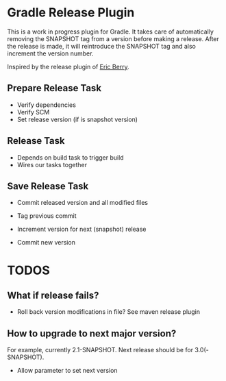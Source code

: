 # Gradle Release Plugin

This is a work in progress plugin for Gradle. It takes care of automatically
removing the SNAPSHOT tag from a version before making a release. After the
release is made, it will reintroduce the SNAPSHOT tag and also increment the version number.

Inspired by the release plugin of [Eric Berry](https://github.com/townsfolk/gradle-release).

## Prepare Release Task
- Verify dependencies
- Verify SCM
- Set release version (if is snapshot version)

## Release Task
- Depends on build task to trigger build
- Wires our tasks together

## Save Release Task
- Commit released version and all modified files
- Tag previous commit

- Increment version for next (snapshot) release
- Commit new version

# TODOS

## What if release fails?
- Roll back version modifications in file?
See maven release plugin


## How to upgrade to next major version?
For example, currently 2.1-SNAPSHOT. Next release should be for 3.0(-SNAPSHOT).
- Allow parameter to set next version
